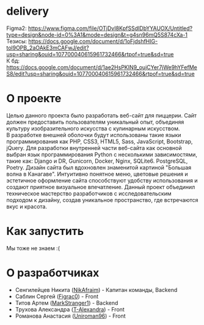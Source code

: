 # delivery
Figma2: https://www.figma.com/file/OTjDvI8KpfSSdIDbYYAUOX/Untitled?type=design&node-id=0%3A1&mode=design&t=g4sn96mQ5S874cXa-1  
Тезисы: https://docs.google.com/document/d/1oFjdshfHIG-tol9OPB_2aOAkE3mCAFwJ/edit?usp=sharing&ouid=107700040615961732466&rtpof=true&sd=true  
К бд: https://docs.google.com/document/d/1ae2HsPKIN9_oujCYer7jWe9hYFefMeS8/edit?usp=sharing&ouid=107700040615961732466&rtpof=true&sd=true
# О проекте
Целью данного проекта было разработать веб-сайт для пиццерии. Сайт должен предоставить пользователям уникальный опыт, объединяя культуру изобразительного искусства с кулинарным искусством.  
В разработке внешней оболочки будут использованы такие языки программирования как PHP, CSS3, HTML5, Sass, JavaScript, Bootstrap, jQuery. Для разработки внутренней части веб-сайта как основной выбран язык программирования Python с несколькими зависимостями, такие как: Django и DR, Gunicorn, Docker, Nginx, SQLite6. PostgreSQL, Poetry. Дизайн сайта был вдохновлен знаменитой картиной "Большая волна в Канагаве". Интуитивно понятное меню, цветовые решения и эстетичное оформление сайта способствуют удобству использования и создают приятное визуальное впечатление.
Данный проект объединил техническое мастерство разработчиков с исследовательским подходом к дизайну, создав уникальное пространство, где встречаются вкус и красота.
# Как запустить
Мы тоже не знаем :(
# О разработчиках  
* Сенгилейцев Никита ([NikAfraim](https://github.com/NikAfraim)) - Капитан команды, Backend
* Саблин Сергей ([Figrac0](https://github.com/Figrac0)) - Front
* Титов Артем ([MarkStranger1](https://github.com/MarkStranger1)) - Backend
* Трухова Александра ([T-Alexandra](https://github.com/T-Alexandra)) - Front
* Романова Анастасия ([Uniroman96](https://github.com/Uniroman96)) - Front

